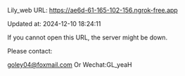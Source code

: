 Lily_web URL: https://ae6d-61-165-102-156.ngrok-free.app

Updated at: 2024-12-10 18:24:11

If you cannot open this URL, the server might be down.

Please contact: 

goley04@foxmail.com Or Wechat:GL_yeaH